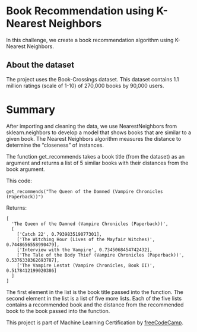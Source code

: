 
# Book Recommendation using K-Nearest Neighbors

In this challenge, we create a book recommendation algorithm using K-Nearest Neighbors.

## About the dataset
The project uses the Book-Crossings dataset. This dataset contains 1.1 million ratings (scale of 1-10) of 270,000 books by 90,000 users.

# Summary
After importing and cleaning the data, we use NearestNeighbors from sklearn.neighbors to develop a model that shows books that are similar to a given book. The Nearest Neighbors algorithm measures the distance to determine the “closeness” of instances.

The function get_recommends takes a book title (from the dataset) as an argument and returns a list of 5 similar books with their distances from the book argument.

This code:

```get_recommends("The Queen of the Damned (Vampire Chronicles (Paperback))")```

Returns:

```
[
  'The Queen of the Damned (Vampire Chronicles (Paperback))',
  [
    ['Catch 22', 0.793983519077301], 
    ['The Witching Hour (Lives of the Mayfair Witches)', 0.7448656558990479], 
    ['Interview with the Vampire', 0.7345068454742432],
    ['The Tale of the Body Thief (Vampire Chronicles (Paperback))', 0.5376338362693787],
    ['The Vampire Lestat (Vampire Chronicles, Book II)', 0.5178412199020386]
  ]
]
```

The first element in the list is the book title passed into the function. 
The second element in the list is a list of five more lists.
Each of the five lists contains a recommended book and the distance
from the recommended book to the book passed into the function.

This project is part of  Machine Learning Certification by 
[freeCodeCamp](https://www.freecodecamp.org/learn/machine-learning-with-python). 